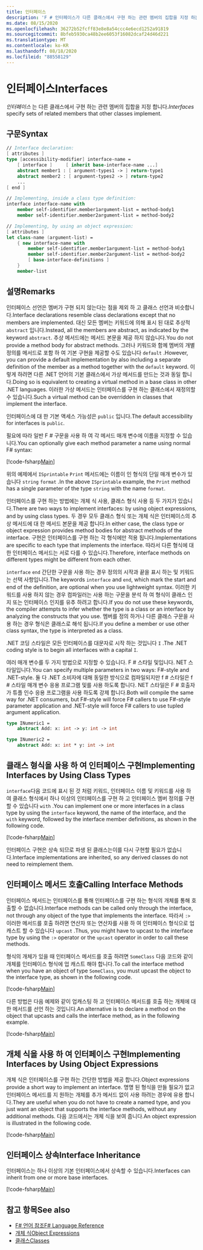 ```yaml
---
title: 인터페이스
description: 'F # 인터페이스가 다른 클래스에서 구현 하는 관련 멤버의 집합을 지정 하는 방법에 대해 알아봅니다.'
ms.date: 08/15/2020
ms.openlocfilehash: 36272b52fcff83e8e8a54ccc4e6ecd1252a91819
ms.sourcegitcommit: 8bfeb5930ca48b2ee6053f16082dcaf24d46d221
ms.translationtype: MT
ms.contentlocale: ko-KR
ms.lasthandoff: 08/18/2020
ms.locfileid: "88558129"
---
```

# <a name="interfaces"></a><span data-ttu-id="3f40b-103">인터페이스</span><span class="sxs-lookup"><span data-stu-id="3f40b-103">Interfaces</span></span>

<span data-ttu-id="3f40b-104">*인터페이스* 는 다른 클래스에서 구현 하는 관련 멤버의 집합을 지정 합니다.</span><span class="sxs-lookup"><span data-stu-id="3f40b-104">*Interfaces* specify sets of related members that other classes implement.</span></span>

## <a name="syntax"></a><span data-ttu-id="3f40b-105">구문</span><span class="sxs-lookup"><span data-stu-id="3f40b-105">Syntax</span></span>

```fsharp
// Interface declaration:
[ attributes ]
type [accessibility-modifier] interface-name =
    [ interface ]     [ inherit base-interface-name ...]
    abstract member1 : [ argument-types1 -> ] return-type1
    abstract member2 : [ argument-types2 -> ] return-type2
    ...
[ end ]

// Implementing, inside a class type definition:
interface interface-name with
    member self-identifier.member1argument-list = method-body1
    member self-identifier.member2argument-list = method-body2

// Implementing, by using an object expression:
[ attributes ]
let class-name (argument-list) =
    { new interface-name with
        member self-identifier.member1argument-list = method-body1
        member self-identifier.member2argument-list = method-body2
        [ base-interface-definitions ]
    }
    member-list
```

## <a name="remarks"></a><span data-ttu-id="3f40b-106">설명</span><span class="sxs-lookup"><span data-stu-id="3f40b-106">Remarks</span></span>

<span data-ttu-id="3f40b-107">인터페이스 선언은 멤버가 구현 되지 않는다는 점을 제외 하 고 클래스 선언과 비슷합니다.</span><span class="sxs-lookup"><span data-stu-id="3f40b-107">Interface declarations resemble class declarations except that no members are implemented.</span></span> <span data-ttu-id="3f40b-108">대신 모든 멤버는 키워드에 의해 표시 된 대로 추상적 `abstract` 입니다.</span><span class="sxs-lookup"><span data-stu-id="3f40b-108">Instead, all the members are abstract, as indicated by the keyword `abstract`.</span></span> <span data-ttu-id="3f40b-109">추상 메서드에는 메서드 본문을 제공 하지 않습니다.</span><span class="sxs-lookup"><span data-stu-id="3f40b-109">You do not provide a method body for abstract methods.</span></span> <span data-ttu-id="3f40b-110">그러나 키워드와 함께 멤버의 개별 정의를 메서드로 포함 하 여 기본 구현을 제공할 수도 있습니다 `default` .</span><span class="sxs-lookup"><span data-stu-id="3f40b-110">However, you can provide a default implementation by also including a separate definition of the member as a method together with the `default` keyword.</span></span> <span data-ttu-id="3f40b-111">이렇게 하려면 다른 .NET 언어의 기본 클래스에서 가상 메서드를 만드는 것과 동일 합니다.</span><span class="sxs-lookup"><span data-stu-id="3f40b-111">Doing so is equivalent to creating a virtual method in a base class in other .NET languages.</span></span> <span data-ttu-id="3f40b-112">이러한 가상 메서드는 인터페이스를 구현 하는 클래스에서 재정의할 수 있습니다.</span><span class="sxs-lookup"><span data-stu-id="3f40b-112">Such a virtual method can be overridden in classes that implement the interface.</span></span>

<span data-ttu-id="3f40b-113">인터페이스에 대 한 기본 액세스 가능성은 `public` 입니다.</span><span class="sxs-lookup"><span data-stu-id="3f40b-113">The default accessibility for interfaces is `public`.</span></span>

<span data-ttu-id="3f40b-114">필요에 따라 일반 F # 구문을 사용 하 여 각 메서드 매개 변수에 이름을 지정할 수 있습니다.</span><span class="sxs-lookup"><span data-stu-id="3f40b-114">You can optionally give each method parameter a name using normal F# syntax:</span></span>

[!code-fsharp[Main](~/samples/snippets/fsharp/lang-ref-1/snippet24032.fs)]

<span data-ttu-id="3f40b-115">위의 예제에서 `ISprintable` `Print` 메서드에는 이름이 인 형식의 단일 매개 변수가 있습니다 `string` `format` .</span><span class="sxs-lookup"><span data-stu-id="3f40b-115">In the above `ISprintable` example, the `Print` method has a single parameter of the type `string` with the name `format`.</span></span>

<span data-ttu-id="3f40b-116">인터페이스를 구현 하는 방법에는 개체 식 사용, 클래스 형식 사용 등 두 가지가 있습니다.</span><span class="sxs-lookup"><span data-stu-id="3f40b-116">There are two ways to implement interfaces: by using object expressions, and by using class types.</span></span> <span data-ttu-id="3f40b-117">두 경우 모두 클래스 형식 또는 개체 식은 인터페이스의 추상 메서드에 대 한 메서드 본문을 제공 합니다.</span><span class="sxs-lookup"><span data-stu-id="3f40b-117">In either case, the class type or object expression provides method bodies for abstract methods of the interface.</span></span> <span data-ttu-id="3f40b-118">구현은 인터페이스를 구현 하는 각 형식에만 적용 됩니다.</span><span class="sxs-lookup"><span data-stu-id="3f40b-118">Implementations are specific to each type that implements the interface.</span></span> <span data-ttu-id="3f40b-119">따라서 다른 형식에 대 한 인터페이스 메서드는 서로 다를 수 있습니다.</span><span class="sxs-lookup"><span data-stu-id="3f40b-119">Therefore, interface methods on different types might be different from each other.</span></span>

<span data-ttu-id="3f40b-120">`interface` `end` 간단한 구문을 사용 하는 경우 정의의 시작과 끝을 표시 하는 및 키워드는 선택 사항입니다.</span><span class="sxs-lookup"><span data-stu-id="3f40b-120">The keywords `interface` and `end`, which mark the start and end of the definition, are optional when you use lightweight syntax.</span></span> <span data-ttu-id="3f40b-121">이러한 키워드를 사용 하지 않는 경우 컴파일러는 사용 하는 구문을 분석 하 여 형식이 클래스 인지 또는 인터페이스 인지를 유추 하려고 합니다.</span><span class="sxs-lookup"><span data-stu-id="3f40b-121">If you do not use these keywords, the compiler attempts to infer whether the type is a class or an interface by analyzing the constructs that you use.</span></span> <span data-ttu-id="3f40b-122">멤버를 정의 하거나 다른 클래스 구문을 사용 하는 경우 형식은 클래스로 해석 됩니다.</span><span class="sxs-lookup"><span data-stu-id="3f40b-122">If you define a member or use other class syntax, the type is interpreted as a class.</span></span>

<span data-ttu-id="3f40b-123">.NET 코딩 스타일은 모든 인터페이스를 대문자로 시작 하는 것입니다 `I` .</span><span class="sxs-lookup"><span data-stu-id="3f40b-123">The .NET coding style is to begin all interfaces with a capital `I`.</span></span>

<span data-ttu-id="3f40b-124">여러 매개 변수를 두 가지 방법으로 지정할 수 있습니다. F # 스타일 및입니다. NET 스타일입니다.</span><span class="sxs-lookup"><span data-stu-id="3f40b-124">You can specify multiple parameters in two ways: F#-style and .NET-style.</span></span> <span data-ttu-id="3f40b-125">둘 다 .NET 소비자에 대해 동일한 방식으로 컴파일되지만 f # 스타일은 f # 스타일 매개 변수 응용 프로그램 및를 사용 하도록 합니다. NET 스타일은 F # 호출자가 튜플 인수 응용 프로그램을 사용 하도록 강제 합니다.</span><span class="sxs-lookup"><span data-stu-id="3f40b-125">Both will compile the same way for .NET consumers, but F#-style will force F# callers to use F#-style parameter application and .NET-style will force F# callers to use tupled argument application.</span></span>

```fsharp
type INumeric1 =
    abstract Add: x: int -> y: int -> int

type INumeric2 =
    abstract Add: x: int * y: int -> int
```

## <a name="implementing-interfaces-by-using-class-types"></a><span data-ttu-id="3f40b-126">클래스 형식을 사용 하 여 인터페이스 구현</span><span class="sxs-lookup"><span data-stu-id="3f40b-126">Implementing Interfaces by Using Class Types</span></span>

<span data-ttu-id="3f40b-127">`interface`다음 코드에 표시 된 것 처럼 키워드, 인터페이스 이름 및 키워드를 사용 하 여 클래스 형식에서 하나 이상의 인터페이스를 구현 하 고 인터페이스 멤버 정의를 구현할 수 있습니다 `with` .</span><span class="sxs-lookup"><span data-stu-id="3f40b-127">You can implement one or more interfaces in a class type by using the `interface` keyword, the name of the interface, and the `with` keyword, followed by the interface member definitions, as shown in the following code.</span></span>

[!code-fsharp[Main](~/samples/snippets/fsharp/lang-ref-1/snippet2801.fs)]

<span data-ttu-id="3f40b-128">인터페이스 구현은 상속 되므로 파생 된 클래스는이를 다시 구현할 필요가 없습니다.</span><span class="sxs-lookup"><span data-stu-id="3f40b-128">Interface implementations are inherited, so any derived classes do not need to reimplement them.</span></span>

## <a name="calling-interface-methods"></a><span data-ttu-id="3f40b-129">인터페이스 메서드 호출</span><span class="sxs-lookup"><span data-stu-id="3f40b-129">Calling Interface Methods</span></span>

<span data-ttu-id="3f40b-130">인터페이스 메서드는 인터페이스를 통해 인터페이스를 구현 하는 형식의 개체를 통해 호출할 수 없습니다.</span><span class="sxs-lookup"><span data-stu-id="3f40b-130">Interface methods can be called only through the interface, not through any object of the type that implements the interface.</span></span> <span data-ttu-id="3f40b-131">따라서 `:>` 이러한 메서드를 호출 하려면 연산자 또는 연산자를 사용 하 여 인터페이스 형식으로 업 캐스트 할 수 있습니다 `upcast` .</span><span class="sxs-lookup"><span data-stu-id="3f40b-131">Thus, you might have to upcast to the interface type by using the `:>` operator or the `upcast` operator in order to call these methods.</span></span>

<span data-ttu-id="3f40b-132">형식의 개체가 있을 때 인터페이스 메서드를 호출 하려면 `SomeClass` 다음 코드와 같이 개체를 인터페이스 형식에 업 캐스트 해야 합니다.</span><span class="sxs-lookup"><span data-stu-id="3f40b-132">To call the interface method when you have an object of type `SomeClass`, you must upcast the object to the interface type, as shown in the following code.</span></span>

[!code-fsharp[Main](~/samples/snippets/fsharp/lang-ref-1/snippet2802.fs)]

<span data-ttu-id="3f40b-133">다른 방법은 다음 예제와 같이 업캐스팅 하 고 인터페이스 메서드를 호출 하는 개체에 대 한 메서드를 선언 하는 것입니다.</span><span class="sxs-lookup"><span data-stu-id="3f40b-133">An alternative is to declare a method on the object that upcasts and calls the interface method, as in the following example.</span></span>

[!code-fsharp[Main](~/samples/snippets/fsharp/lang-ref-1/snippet2803.fs)]

## <a name="implementing-interfaces-by-using-object-expressions"></a><span data-ttu-id="3f40b-134">개체 식을 사용 하 여 인터페이스 구현</span><span class="sxs-lookup"><span data-stu-id="3f40b-134">Implementing Interfaces by Using Object Expressions</span></span>

<span data-ttu-id="3f40b-135">개체 식은 인터페이스를 구현 하는 간단한 방법을 제공 합니다.</span><span class="sxs-lookup"><span data-stu-id="3f40b-135">Object expressions provide a short way to implement an interface.</span></span> <span data-ttu-id="3f40b-136">명명 된 형식을 만들 필요가 없고 인터페이스 메서드를 지 원하는 개체를 추가 메서드 없이 사용 하려는 경우에 유용 합니다.</span><span class="sxs-lookup"><span data-stu-id="3f40b-136">They are useful when you do not have to create a named type, and you just want an object that supports the interface methods, without any additional methods.</span></span> <span data-ttu-id="3f40b-137">다음 코드에서는 개체 식을 보여 줍니다.</span><span class="sxs-lookup"><span data-stu-id="3f40b-137">An object expression is illustrated in the following code.</span></span>

[!code-fsharp[Main](~/samples/snippets/fsharp/lang-ref-1/snippet2804.fs)]

## <a name="interface-inheritance"></a><span data-ttu-id="3f40b-138">인터페이스 상속</span><span class="sxs-lookup"><span data-stu-id="3f40b-138">Interface Inheritance</span></span>

<span data-ttu-id="3f40b-139">인터페이스는 하나 이상의 기본 인터페이스에서 상속할 수 있습니다.</span><span class="sxs-lookup"><span data-stu-id="3f40b-139">Interfaces can inherit from one or more base interfaces.</span></span>

[!code-fsharp[Main](~/samples/snippets/fsharp/lang-ref-1/snippet2805.fs)]

## <a name="see-also"></a><span data-ttu-id="3f40b-140">참고 항목</span><span class="sxs-lookup"><span data-stu-id="3f40b-140">See also</span></span>

- [<span data-ttu-id="3f40b-141">F# 언어 참조</span><span class="sxs-lookup"><span data-stu-id="3f40b-141">F# Language Reference</span></span>](index.md)
- [<span data-ttu-id="3f40b-142">개체 식</span><span class="sxs-lookup"><span data-stu-id="3f40b-142">Object Expressions</span></span>](object-expressions.md)
- [<span data-ttu-id="3f40b-143">클래스</span><span class="sxs-lookup"><span data-stu-id="3f40b-143">Classes</span></span>](classes.md)
